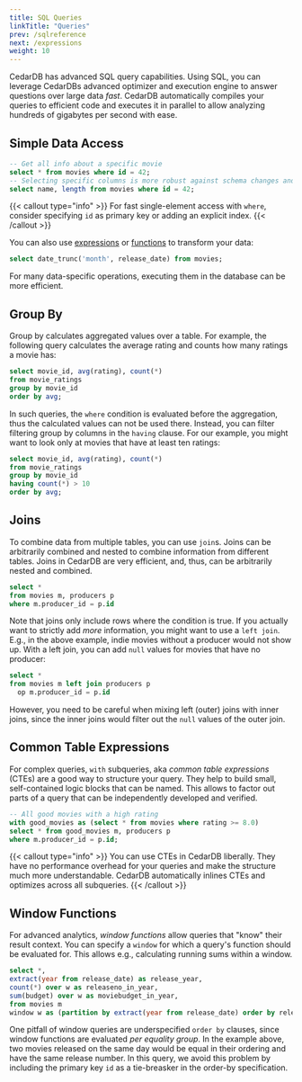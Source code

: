 ```yaml
---
title: SQL Queries
linkTitle: "Queries"
prev: /sqlreference
next: /expressions
weight: 10
---
```


CedarDB has advanced SQL query capabilities.
Using SQL, you can leverage CedarDBs advanced optimizer and execution engine to answer questions over large data *fast*. 
CedarDB automatically compiles your queries to efficient code and executes it in parallel to allow analyzing hundreds of
gigabytes per second with ease.

## Simple Data Access

```sql
-- Get all info about a specific movie
select * from movies where id = 42;
-- Selecting specific columns is more robust against schema changes and reduces I/O
select name, length from movies where id = 42;
```

{{< callout type="info" >}}
For fast single-element access with `where`, consider specifying `id` as primary key or adding an explicit index.
{{< /callout >}}


You can also use [expressions](./expressions) or [functions](./functions) to transform your data:
```sql
select date_trunc('month', release_date) from movies;
```

For many data-specific operations, executing them in the database can be more efficient.

## Group By

Group by calculates aggregated values over a table.
For example, the following query calculates the average rating and counts how many ratings a movie has:

```sql
select movie_id, avg(rating), count(*)
from movie_ratings
group by movie_id
order by avg;
```

In such queries, the `where` condition is evaluated before the aggregation, thus the calculated values can not be used
there.
Instead, you can filter filtering group by columns in the `having` clause.
For our example, you might want to look only at movies that have at least ten ratings:

```sql
select movie_id, avg(rating), count(*)
from movie_ratings
group by movie_id
having count(*) > 10
order by avg;
```

## Joins

To combine data from multiple tables, you can use `join`s.
Joins can be arbitrarily combined and nested to combine information from different tables.
Joins in CedarDB are very efficient, and, thus, can be arbitrarily nested and combined.

```sql
select *
from movies m, producers p
where m.producer_id = p.id
```

Note that joins only include rows where the condition is true.
If you actually want to strictly add *more* information, you might want to use a `left join`.
E.g., in the above example, indie movies without a producer would not show up.
With a left join, you can add `null` values for movies that have no producer:

```sql
select *
from movies m left join producers p
  op m.producer_id = p.id
```

However, you need to be careful when mixing left (outer) joins with inner joins, since the inner joins would filter out
the `null` values of the outer join.


## Common Table Expressions

For complex queries, `with` subqueries, aka *common table expressions* (CTEs) are a good way to structure your query.
They help to build small, self-contained logic blocks that can be named.
This allows to factor out parts of a query that can be independently developed and verified.

```sql
-- All good movies with a high rating
with good_movies as (select * from movies where rating >= 8.0)
select * from good_movies m, producers p
where m.producer_id = p.id;
```

{{< callout type="info" >}}
You can use CTEs in CedarDB liberally.
They have no performance overhead for your queries and make the structure much more understandable.
CedarDB automatically inlines CTEs and optimizes across all subqueries.
{{< /callout >}}

## Window Functions

For advanced analytics, *window functions* allow queries that "know" their result context.
You can specify a `window` for which a query's function should be evaluated for.
This allows e.g., calculating running sums within a window.

```sql
select *,
extract(year from release_date) as release_year,
count(*) over w as releaseno_in_year,
sum(budget) over w as moviebudget_in_year,
from movies m
window w as (partition by extract(year from release_date) order by release_date, id);
```

One pitfall of window queries are underspecified `order by` clauses, since window functions are evaluated *per
equality group*.
In the example above, two movies released on the same day would be equal in their ordering and have the same release
number.
In this query, we avoid this problem by including the primary key `id` as a tie-breasker in the order-by specification.
